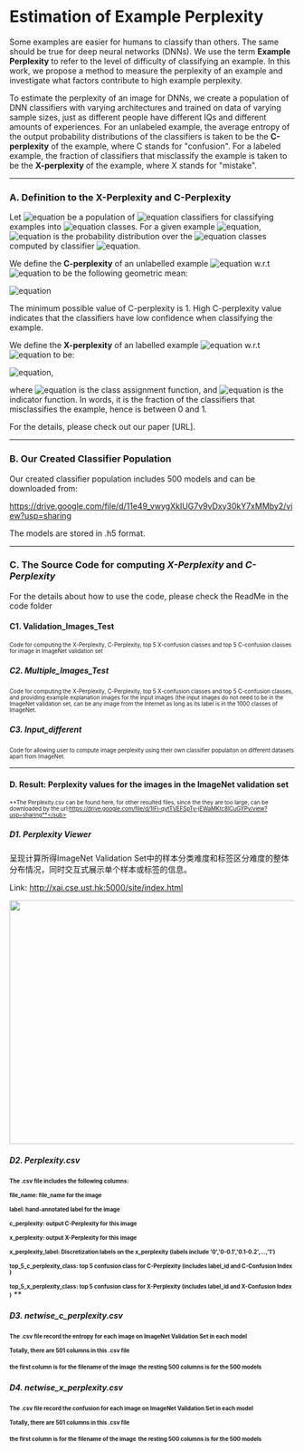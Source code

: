 # Estimation of Example Perplexity

Some examples are easier for humans to classify than others. The same should be true for deep neural networks (DNNs). We use the term **Example Perplexity** to refer to the level of difficulty of classifying an example. In this work, we propose a method to measure the perplexity of an example and investigate what factors contribute to high example perplexity.

To estimate the perplexity of an image for DNNs, we create a population of DNN classifiers with varying architectures and trained on data of varying sample sizes, just as different people have different IQs and different amounts of experiences. For an unlabeled example, the average entropy of the output probability distributions of the classifiers is taken to be the **C-perplexity** of the example, where C stands for "confusion". For a labeled example, the fraction of classifiers that misclassify the example is taken to be the **X-perplexity** of the example, where X stands for "mistake".


-----------------------------------------------------------------------------------------------------------------------
### A. Definition to the X-Perplexity and C-Perplexity

Let ![equation](https://latex.codecogs.com/svg.image?\mathit{C})  be a population of ![equation](https://latex.codecogs.com/svg.image?N) classifiers for classifying examples into ![equation](https://latex.codecogs.com/svg.image?M) classes. For a given example ![equation](https://latex.codecogs.com/svg.image?\mathbf{x}), ![equation](https://latex.codecogs.com/svg.image?\small&space;P_i(y|\mathbf{x})) is the probability distribution over the ![equation](https://latex.codecogs.com/svg.image?M) classes computed by classifier ![equation](https://latex.codecogs.com/svg.image?i).  

We define the **C-perplexity**  of an unlabelled example ![equation](https://latex.codecogs.com/svg.image?\mathbf{x}) w.r.t ![equation](https://latex.codecogs.com/svg.image?\mathit{C}) to be the following geometric mean:

![equation](https://latex.codecogs.com/svg.image?\large&space;\Phi_{C}(\mathbf{x})&space;=&space;&space;[\prod_{i=1}^N&space;2^{&space;H(P_i(y|\mathbf{x}))}]^{\frac{1}{N}})
 
The minimum possible value of C-perplexity is 1. High C-perplexity value indicates that the classifiers have low confidence when classifying the example.
 
We define the **X-perplexity** of an labelled example ![equation](https://latex.codecogs.com/svg.image?(\mathbf{x},&space;y)) w.r.t ![equation](https://latex.codecogs.com/svg.image?\mathit{C}) to be:

![equation](https://latex.codecogs.com/svg.image?\large&space;\Phi_{X}(\mathbf{x})&space;=&space;\frac{1}{N}&space;\sum_{i=1}^N&space;\mathbf{1}(C_i(\mathbf{x})&space;\neq&space;y)),

where
![equation](https://latex.codecogs.com/svg.image?\small&space;C_i(\mathbf{x})&space;=&space;\arg&space;\max_{y}&space;P_i(y|\mathbf{x})) is the class assignment function,  and ![equation](https://latex.codecogs.com/svg.image?\mathbf{1}) is the indicator function.  In words, it is the fraction of the classifiers that misclassifies the example, hence is between 0 and 1.

For the details, please check out our paper [URL].

-----------------------------------------------------------------------------------------------------------------------

### B. Our Created Classifier Population

Our created classifier population includes 500 models and can be downloaded from:

https://drive.google.com/file/d/11e49_vwygXkIUG7v9vDxy30kY7xMMby2/view?usp=sharing

The models are stored in .h5 format.

-----------------------------------------------------------------------------------------------------------------------

### C. The Source Code for computing *X-Perplexity* and *C-Perplexity*

For the details about how to use the code, please check the ReadMe in the code folder

#### C1. Validation_Images_Test

<sub><sup>Code for computing the X-Perplexity, C-Perplexity, top 5 X-confusion classes and top 5 C-confusion classes for image in ImageNet validation set</sub></sup>


##### C2. Multiple_Images_Test

<sub><sup>Code for computing the X-Perplexity, C-Perplexity, top 5 X-confusion classes and top 5 C-confusion classes, and providing example explanation images for the input images (the input images do not need to be in the ImageNet validation set, can be any image from the Internet as long as its label is in the 1000 classes of ImageNet.</sub></sup>

##### C3. Input_different

<sub><sup>Code for allowing user to compute image perplexity using their own classifier populaiton on different datasets apart from ImageNet.</sub></sup>

-----------------------------------------------------------------------------------------------------------------------
#### D. Result: Perplexity values for the images in the ImageNet validation set

<sub><sup>**The Perplexity.csv can be found here, for other resulted files, since the they are too large, can be downloaded by the url:https://drive.google.com/file/d/1IFi-qytTVEFSpTy-jEWaMKtc8lCuGYPv/view?usp=sharing**</sub></sup>

##### D1. Perplexity Viewer 
呈现计算所得ImageNet Validation Set中的样本分类难度和标签区分难度的整体分布情况，同时交互式展示单个样本或标签的信息。

Link: http://xai.cse.ust.hk:5000/site/index.html

<img src="https://user-images.githubusercontent.com/69588181/113534528-72898d80-957d-11eb-8d02-fd0855891d25.png" height="430" width="600">


##### D2. Perplexity.csv

<sub><sup>**The .csv file includes the following columns:**</sub></sup>

<sub><sup>**file_name: file_name for the image**</sub></sup>

<sub><sup>**label: hand-annotated label for the image**</sub></sup>

<sub><sup>**c_perplexity: output C-Perplexity for this image**</sub></sup>

<sub><sup>**x_perplexity: output X-Perplexity for this image**</sub></sup>

<sub><sup>**x_perplexity_label: Discretization labels on the x_perplexity (labels include '0','0-0.1','0.1-0.2',...,'1')**</sub></sup>

<sub><sup>**top_5_c_perplexity_class: top 5 confusion class for C-Perplexity (includes label_id and C-Confusion Index )**</sub></sup>

<sub><sup>**top_5_x_perplexity_class: top 5 confusion class for X-Perplexity (includes label_id and X-Confusion Index )**</sub></sup>
**

##### D3. netwise_c_perplexity.csv

<sub><sup>**The .csv file record the entropy for each image on ImageNet Validation Set in each model**</sub></sup>

<sub><sup>**Totally, there are 501 columns in this .csv file**</sub></sup>

<sub><sup>**the first column is for the filename of the image**</sub></sup>
<sub><sup>**the resting 500 columns is for the 500 models**</sub></sup>


##### D4. netwise_x_perplexity.csv

<sub><sup>**The .csv file record the confusion for each image on ImageNet Validation Set in each model**</sub></sup>

<sub><sup>**Totally, there are 501 columns in this .csv file**</sub></sup>

<sub><sup>**the first column is for the filename of the image**</sub></sup>
<sub><sup>**the resting 500 columns is for the 500 models**</sub></sup>
